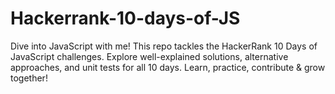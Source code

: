 # Hackerrank-10-days-of-JS
Dive into JavaScript with me! This repo tackles the HackerRank 10 Days of JavaScript challenges. Explore well-explained solutions, alternative approaches, and unit tests for all 10 days. Learn, practice, contribute &amp; grow together! 
